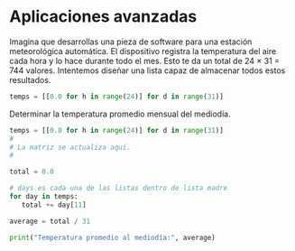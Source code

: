 # Aplicaciones avanzadas

Imagina que desarrollas una pieza de software para una estación meteorológica automática. El dispositivo registra la temperatura del aire cada hora y lo hace durante todo el mes. Esto te da un total de 24 × 31 = 744 valores. Intentemos diseñar una lista capaz de almacenar todos estos resultados.

```Python
temps = [[0.0 for h in range(24)] for d in range(31)]
```

 Determinar la temperatura promedio mensual del mediodía.

 ```Python
 temps = [[0.0 for h in range(24)] for d in range(31)]
#
# La matriz se actualiza aquí.
#

total = 0.0

# days es cada una de las listas dentro de lista madre
for day in temps:
    total += day[11]

average = total / 31

print("Temperatura promedio al mediodía:", average)
```